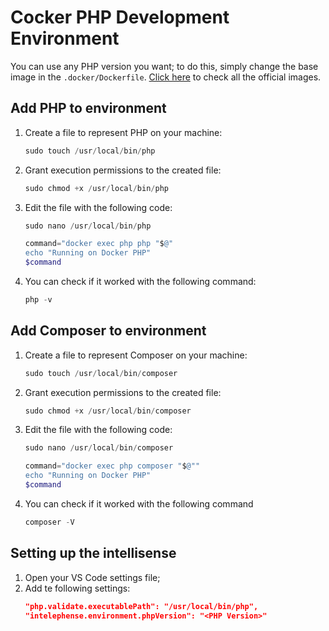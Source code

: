# Cocker PHP Development Environment

You can use any PHP version you want; to do this, simply change the base image in the `.docker/Dockerfile`. [Click here](https://hub.docker.com/_/php/tags) to check all the official images.

## Add PHP to environment

1. Create a file to represent PHP on your machine:
    ```powershell
    sudo touch /usr/local/bin/php
    ```
2. Grant execution permissions to the created file:
    ```powershell
    sudo chmod +x /usr/local/bin/php
    ```
3. Edit the file with the following code:
    ```powershell
    sudo nano /usr/local/bin/php
    ```

    ```powershell
    command="docker exec php php "$@"
    echo "Running on Docker PHP"
    $command
    ```
4. You can check if it worked with the following command:
    ```powershell
    php -v
    ```

## Add Composer to environment

1. Create a file to represent Composer on your machine:
    ```powershell
    sudo touch /usr/local/bin/composer
    ```
2. Grant execution permissions to the created file:
    ```powershell
    sudo chmod +x /usr/local/bin/composer
    ```
3. Edit the file with the following code:
    ```powershell
    sudo nano /usr/local/bin/composer
    ```

    ```powershell
    command="docker exec php composer "$@""
    echo "Running on Docker PHP"
    $command
    ```
4. You can check if it worked with the following command
    ```powershell
    composer -V
    ```

## Setting up the intellisense

1. Open your VS Code settings file;
2. Add te following settings:
    ```JSON
    "php.validate.executablePath": "/usr/local/bin/php",
    "intelephense.environment.phpVersion": "<PHP Version>"
    ```